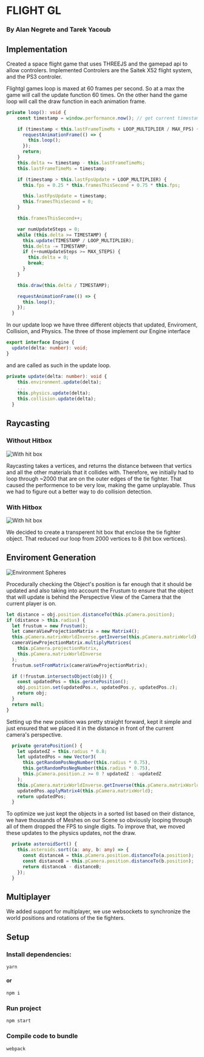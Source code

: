# FLIGHT GL

### By Alan Negrete and Tarek Yacoub

## Implementation

Created a space flight game that uses THREEJS and the gamepad api to allow controlers. Implemented Controlers are the Saitek X52 flight system,
and the PS3 controler.

Flightgl games loop is maxed at 60 frames per second. So at a max the game will call the update function 60 times. On the other hand the game loop will call the draw function in each animation frame.

```typescript
private loop(): void {
    const timestamp = window.performance.now(); // get current timestamp

    if (timestamp < this.lastFrameTimeMs + LOOP_MULTIPLIER / MAX_FPS) {
      requestAnimationFrame(() => {
        this.loop();
      });
      return;
    }
    this.delta += timestamp - this.lastFrameTimeMs;
    this.lastFrameTimeMs = timestamp;

    if (timestamp > this.lastFpsUpdate + LOOP_MULTIPLIER) {
      this.fps = 0.25 * this.framesThisSecond + 0.75 * this.fps;

      this.lastFpsUpdate = timestamp;
      this.framesThisSecond = 0;
    }

    this.framesThisSecond++;

    var numUpdateSteps = 0;
    while (this.delta >= TIMESTAMP) {
      this.update(TIMESTAMP / LOOP_MULTIPLIER);
      this.delta -= TIMESTAMP;
      if (++numUpdateSteps >= MAX_STEPS) {
        this.delta = 0;
        break;
      }
    }

    this.draw(this.delta / TIMESTAMP);

    requestAnimationFrame(() => {
      this.loop();
    });
  }
```

In our update loop we have three different objects that updated, Enviroment, Collision, and Physics. The three of those implement our Engine interface

```typescript
export interface Engine {
  update(delta: number): void;
}
```

and are called as such in the update loop.

```typescript
private update(delta: number): void {
    this.environment.update(delta);
    ...
    this.physics.update(delta);
    this.collision.update(delta);
  }
```

## Raycasting

### Without Hitbox

![With hit box](./assets/wohitbox.png)

Raycasting takes a vertices, and returns the distance between that vertics and all the other materials that it collides with. Therefore, we initially had to loop through ~2000 that are on the outer edges of the tie fighter. That caused the performence to be very low, making the game unplayable. Thus we had to figure out a better way to do collision detection.

### With Hitbox

![With hit box](./assets/whitbox.png)

We decided to create a transperent hit box that enclose the tie fighter object. That reduced our loop from 2000 vertices to 8 (hit box vertices).

## Enviroment Generation

![Environment Spheres](./assets/env1.png)

Procedurally checking the Object's position is far enough that it should be updated and also taking into account the Frustum to ensure that the object that will update is behind the Perspective View of the Camera that the current player is on.

```typescript
let distance = obj.position.distanceTo(this.pCamera.position);
if (distance > this.radius) {
  let frustum = new Frustum();
  let cameraViewProjectionMatrix = new Matrix4();
  this.pCamera.matrixWorldInverse.getInverse(this.pCamera.matrixWorld);
  cameraViewProjectionMatrix.multiplyMatrices(
    this.pCamera.projectionMatrix,
    this.pCamera.matrixWorldInverse
  );
  frustum.setFromMatrix(cameraViewProjectionMatrix);

  if (!frustum.intersectsObject(obj)) {
    const updatedPos = this.geratePosition();
    obj.position.set(updatedPos.x, updatedPos.y, updatedPos.z);
    return obj;
  }
  return null;
}
```

Setting up the new position was pretty straight forward, kept it simple and just ensured that we placed it in the distance in front of the current camera's perspective.

```typescript
  private geratePosition() {
    let updatedZ = this.radius * 0.8;
    let updatedPos = new Vector3(
      this.getRandomPosNegNumber(this.radius * 0.75),
      this.getRandomPosNegNumber(this.radius * 0.75),
      this.pCamera.position.z >= 0 ? updatedZ : -updatedZ
    );
    this.pCamera.matrixWorldInverse.getInverse(this.pCamera.matrixWorld);
    updatedPos.applyMatrix4(this.pCamera.matrixWorld);
    return updatedPos;
  }
```

To optimize we just kept the objects in a sorted list based on their distance, we have thousands of
Meshes on our Scene so obviously looping through all of them dropped the FPS to single digits. To improve that, we moved these updates to the physics updates, not the draw.

```typescript
  private asteroidSort() {
    this.asteroids.sort((a: any, b: any) => {
      const distanceA = this.pCamera.position.distanceTo(a.position);
      const distanceB = this.pCamera.position.distanceTo(b.position);
      return distanceA - distanceB;
    });
  }
```

## Multiplayer
We added support for multiplayer, we use websockets to synchronize the world positions and rotations of the tie fighters.

## Setup

<h3>Install dependencies:</h3>

    yarn

<h4>or</h4>

    npm i

<h3>Run project</h3>

    npm start

<h3>Compile code to bundle</h3>

    webpack
